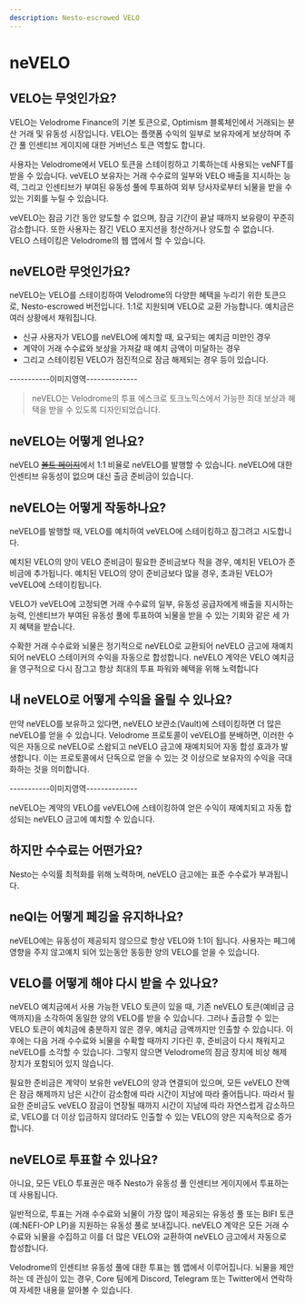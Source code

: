 ```yaml
---
description: Nesto-escrowed VELO
---
```


# neVELO

## VELO는 무엇인가요?

VELO는 Velodrome Finance의 기본 토큰으로, Optimism 블록체인에서 거래되는 분산 거래 및 유동성 시장입니다. VELO는 플랫폼 수익의 일부로 보유자에게 보상하며 주간 풀 인센티브 게이지에 대한 거버넌스 토큰 역할도 합니다.

사용자는 Velodrome에서 VELO 토큰을 스테이킹하고 기록하는데 사용되는 veNFT를 받을 수 있습니다. veVELO 보유자는 거래 수수료의 일부와 VELO 배출을 지시하는 능력, 그리고 인센티브가 부여된 유동성 풀에 투표하여 외부 당사자로부터 뇌물을 받을 수 있는 기회를 누릴 수 있습니다.

veVELO는 잠금 기간 동안 양도할 수 없으며, 잠금 기간이 끝날 때까지 보유량이 꾸준히 감소합니다. 또한 사용자는 잠긴 VELO 포지션을 청산하거나 양도할 수 없습니다. VELO 스테이킹은 Velodrome의 웹 앱에서 할 수 있습니다.

## neVELO란 무엇인가요?

neVELO는 VELO를 스테이킹하여 Velodrome의 다양한 혜택을 누리기 위한 토큰으로, Nesto-escrowed 버전입니다. 1:1로 지원되며 VELO로 교환 가능합니다. 예치금은 여러 상황에서 채워집니다.&#x20;

* 신규 사용자가 VELO를 neVELO에 예치할 때, 요구되는 예치금 미만인 경우
* 계약이 거래 수수료와 보상을 가져갈 때 예치 금액이 미달하는 경우
* 그리고 스테이킹된 VELO가 점진적으로 잠금 해제되는 경우 등이 있습니다.

\-----------이미지영역--------------

> neVELO는 Velodrome의 투표 에스크로 토크노믹스에서 가능한 최대 보상과 혜택을 받을 수 있도록 디자인되었습니다.

## neVELO는 어떻게 얻나요?

neVELO [~~볼트 페이지~~](https://app.beefy.finance/vault/beefy-bevelo)에서 1:1 비율로 neVELO를 발행할 수 있습니다. neVELO에 대한 인센티브 유동성이 없으며 대신 출금 준비금이 있습니다.

## neVELO는 어떻게 작동하나요?

neVELO를 발행할 때, VELO를 예치하여 veVELO에 스테이킹하고 잠그려고 시도합니다.

예치된 VELO의 양이 VELO 준비금이 필요한 준비금보다 적을 경우, 예치된 VELO가 준비금에 추가됩니다. 예치된 VELO의 양이 준비금보다 많을 경우, 초과된 VELO가 veVELO에 스테이킹됩니다.&#x20;

VELO가 veVELO에 고정되면 거래 수수료의 일부, 유동성 공급자에게 배출을 지시하는 능력, 인센티브가 부여된 유동성 풀에 투표하여 뇌물을 받을 수 있는 기회와 같은 세 가지 혜택을 받습니다.&#x20;

수확한 거래 수수료와 뇌물은 정기적으로 neVELO로 교환되어 neVELO 금고에 재예치되어 neVELO 스테이커의 수익을 자동으로 합성합니다. neVELO 계약은 VELO 예치금을 영구적으로 다시 잠그고 항상 최대의 투표 파워와 혜택을 위해 노력합니다

## 내 neVELO로 어떻게 수익을 올릴 수 있나요?

만약 neVELO를 보유하고 있다면, neVELO 보관소(Vault)에 스테이킹하면 더 많은 neVELO를 얻을 수 있습니다. Velodrome 프로토콜이 veVELO를 분배하면, 이러한 수익은 자동으로 neVELO로 스왑되고 neVELO 금고에 재예치되어 자동 합성 효과가 발생합니다. 이는 프로토콜에서 단독으로 얻을 수 있는 것 이상으로 보유자의 수익을 극대화하는 것을 의미합니다.

\-----------이미지영역--------------

neVELO는 계약의 VELO를 veVELO에 스테이킹하여 얻은 수익이 재예치되고 자동 합성되는 neVELO 금고에 예치할 수 있습니다.

## 하지만 수수료는 어떤가요?

Nesto는 수익률 최적화를 위해 노력하며, neVELO 금고에는 표준 수수료가 부과됩니다.

## neQI는 어떻게 페깅을 유지하나요?

neVELO에는 유동성이 제공되지 않으므로 항상 VELO와 1:1이 됩니다. 사용자는 페그에 영향을 주지 않고예치 되어 있는동안 동등한 양의 VELO를 얻을 수 있습니다.

## VELO를 어떻게 해야 다시 받을 수 있나요?

neVELO 예치금에서 사용 가능한 VELO 토큰이 있을 때, 기존 neVELO 토큰(예비금 금액까지)을 소각하여 동일한 양의 VELO를 받을 수 있습니다. 그러나 출금할 수 있는 VELO 토큰이 예치금에 충분하지 않은 경우, 예치금 금액까지만 인출할 수 있습니다. 이후에는 다음 거래 수수료와 뇌물을 수확할 때까지 기다린 후, 준비금이 다시 채워지고 neVELO를 소각할 수 있습니다. 그렇지 않으면 Velodrome의 잠금 장치에 비상 해제 장치가 포함되어 있지 않습니다.

필요한 준비금은 계약이 보유한 veVELO의 양과 연결되어 있으며, 모든 veVELO 잔액은 잠금 해제까지 남은 시간이 감소함에 따라 시간이 지남에 따라 줄어듭니다. 따라서 필요한 준비금도 veVELO 잠금이 연장될 때까지 시간이 지남에 따라 자연스럽게 감소하므로, VELO를 더 이상 입금하지 않더라도 인출할 수 있는 VELO의 양은 지속적으로 증가합니다.

## neVELO로 투표할 수 있나요?

아니요, 모든 VELO 투표권은 매주 Nesto가 유동성 풀 인센티브 게이지에서 투표하는 데 사용됩니다.&#x20;

일반적으로, 투표는 거래 수수료와 뇌물이 가장 많이 제공되는 유동성 풀 또는 BIFI 토큰(예:NEFI-OP LP)을 지원하는 유동성 풀로 보내집니다. neVELO 계약은 모든 거래 수수료와 뇌물을 수집하고 이를 더 많은 VELO와 교환하여 neVELO 금고에서 자동으로 합성합니다.&#x20;

Velodrome의 인센티브 유동성 풀에 대한 투표는 웹 앱에서 이루어집니다. 뇌물을 제안하는 데 관심이 있는 경우, Core 팀에게 Discord, Telegram 또는 Twitter에서 연락하여 자세한 내용을 알아볼 수 있습니다.
